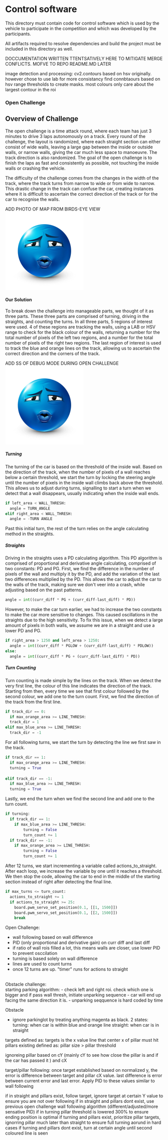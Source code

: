 Control software
====

This directory must contain code for control software which is used by the vehicle to participate in the competition and which was developed by the participants.

All artifacts required to resolve dependencies and build the project must be included in this directory as well.

DOCCUMENTATION WRITTEN TTENTSATIVELY HERE TO MITIGATE MERGE CONFLICTS. MOFVE TO REPO README.MD LATER

image detection and processing:
cv2.contours based on hsv originally. 
however chose to use lab for more consistancy
find connbtaours based on hsv range thresholds to create masks.
most colours only care about the largest contour in the roi


### Open Challenge
## Overview of Challenge
The open challenge is a time attack round, where each team has just 3 minutes to drive 3 laps autonomously on a track. Every round of the challenge, the layout is randomized, where each straight section can either consist of wide walls, leaving a large gap between the inside or outside walls, or narrow walls, giving the car much less space to manoeuvre. The track direction is also randomized. The goal of the open challenge is to finish the laps as fast and consistently as possible, not touching the inside walls or crashing the vehicle.

The difficulty of the challenge comes from the changes in the width of the track, where the track turns from narrow to wide or from wide to narrow. This drastic change in the track can confuse the car, creating instances where it is difficult to ascertain the correct direction of the track or for the car to recognise the walls.

ADD PHOTO OF MAP FROM BIRDS-EYE VIEW
<img src="/other/placeholder.png" height="250">

#### Our Solution
To break down the challenge into manageable parts, we thought of it as three parts. These three parts are comprised of turning, driving in the straights, and counting the turns. In all three parts, 5 regions of interest were used. 4 of these regions are tracking the walls, using a LAB or HSV range to check for the black colour of the walls, returning a number for the total number of pixels of the left two regions, and a number for the total number of pixels of the right two regions. The last region of interest is used to track the blue and orange lines on the track, allowing us to ascertain the correct direction and the corners of the track.

ADD SS OF DEBUG MODE DURING OPEN CHALLENGE
<img src="/other/placeholder.png" height="250">

##### Turning
The turning of the car is based on the threshold of the inside wall. Based on the direction of the track, when the number of pixels of a wall reaches below a certain threshold, we start the turn by locking the steering angle until the number of pixels in the inside wall climbs back above the threshold. This allows us to adjust during turns, signalling to start a turn when we detect that a wall disappears, usually indicating when the inside wall ends.
```python
if left_area < WALL_THRESH:
  angle = TURN_ANGLE
elif right_area < WALL_THRESH:
  angle = -TURN ANGLE
```
Past this initial turn, the rest of the turn relies on the angle calculating method in the straights.
##### Straights
Driving in the straights uses a PD calculating algorithm. This PD algorithm is comprised of proportional and derivative angle calculating, comprised of two constants: PD and PG. First, we find the difference in the number of pixels of the wall and multiply it by the PD, and add the variation of the last two differences multiplied by the PD. This allows the car to adjust the car to the walls of the track, making sure we don't veer into a crash, while adjusting based on the past patterns.
```python
angle = int((curr_diff * PG + (curr_diff-last_diff) * PD))
```
However, to make the car turn earlier, we had to increase the two constants to make the car more sensitive to changes. This caused oscillations in the straights due to the high sensitivity. To fix this issue, when we detect a large amount of pixels in both walls, we assume we are in a straight and use a lower PD and PG.
```python
if right_area > 1250 and left_area > 1250:
  angle = int((curr_diff * PGLOW + (curr_diff-last_diff) * PDLOW))
else:
  angle = int((curr_diff * PG + (curr_diff-last_diff) * PD))
```
##### Turn Counting
Turn counting is made simple by the lines on the track. When we detect the very first line, the colour of this line indicates the direction of the track. Starting from then, every time we see that first colour followed by the second colour, we add one to the turn count.
First, we find the direction of the track from the first line.
```python
if track_dir == 0:
  if max_orange_area >= LINE_THRESH:
  track_dir = 1
elif max_blue_area >= LINE_THRESH:
  track_dir = -1
```
For all following turns, we start the turn by detecting the line we first saw in the track.
```python
if track_dir == 1:
  if max_orange_area >= LINE_THRESH:
  turning = True

elif track_dir == -1:
  if max_blue_area >= LINE_THRESH:
  turning = True
```
Lastly, we end the turn when we find the second line and add one to the turn count.
```python
if turning:
  if track_dir == 1:
    if max_blue_area >= LINE_THRESH:
        turning = False
        turn_count += 1
  if track_dir == -1:
    if max_orange_area >= LINE_THRESH:
        turning = False
        turn_count += 1
```
After 12 turns, we start incrementing a variable called actions_to_straight. After each loop, we increase the variable by one until it reaches a threshold. We then stop the code, allowing the car to end in the middle of the starting section instead of right after detecting the final line.
```python
if max_turns <= turn_count:
  actions_to_straight += 1
  if actions_to_straight >= 25:  
    board.pwm_servo_set_position(0.1, [[1, 1500]])
    board.pwm_servo_set_position(0.1, [[2, 1500]])
    break
```

Open Challenge:
- wall following based on  wall difference
- PID (only proportional and derivative gain) on curr diff and last diff
- if ratio of wall rois filled a lot, this means walls are closer, use lower PID to prevent osccilation
- turning is based solely on wall difference
- lines are used to count turns
- once 12 turns are up. "timer" runs for actions to straight
<br>
Obstacle challenge: <br>
starting parking algorithm:
- check left and right roi. check which one is bigger and if pass wall thresh, initiate unparking sequence
- car will end up facing the same direction it is.
- unparking seqquence is hard coded by time

Obstacle 
- ignore parkinglot by treating anything magenta as black.
2 states:
  turning: when car is within blue and orange line
  straight: when car is in straight

targets defined as: targets is the x value line that center x of pillar must hit
pillars existing defined as: pillar size > pillar threshold

ignoreing pillar based on cY (mainly cY to see how close the pillar is and if the car has passed it ) and cX



target/pillar following:
once target established based on normalized y, the error is difference between target and pillar cX value. last difference is error between current error and last error. Apply PID to these values similar to wall following

if in straight and pillars exist, follow target, ignore target at certain Y value to ensure you are not over following
if in straight and pillars dont exist, use previous open challenge wall following algorithm (different/adjusted/more sensative PID)
if in turning pillar threshold is lowered 300% to ensure ending position is optimal
if turning and pillars exist, prioritize pillar targets, ignorring pillar much later than straight to ensure full turning aorund in hard cases
if turning and pillars dont exist, turn at certain angle until second coloured line is seen

